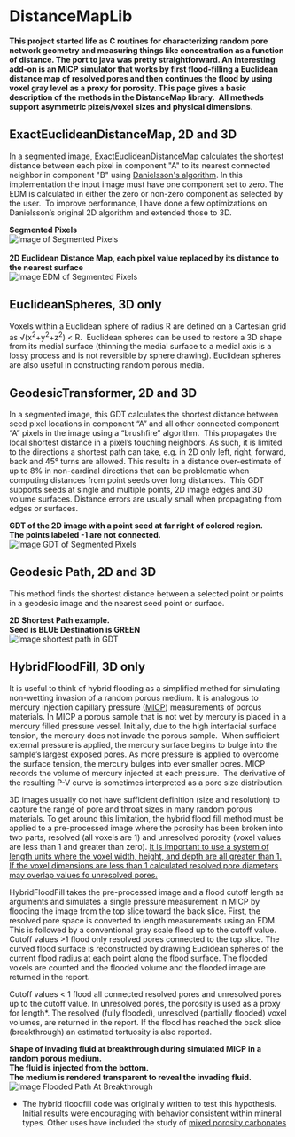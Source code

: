 # DistanceMapLib
<p><strong>This project started life as C routines for characterizing random pore network geometry and measuring things like concentration as a function of distance. The port to java was pretty straightforward. An interesting add-on is an MICP simulator that works by first flood-filling a Euclidean distance map of resolved pores and then continues the flood by using voxel gray level as a proxy for porosity. This page gives a basic description of the methods in the DistanceMap library.&nbsp; All methods support asymmetric pixels/voxel sizes and physical dimensions.

## ExactEuclideanDistanceMap</strong>, 2D and 3D

In a segmented image, ExactEuclideanDistanceMap calculates the shortest distance between each pixel in component &quot;A&quot; to its nearest connected neighbor in component &quot;B&quot; using <a href="https://citeseerx.ist.psu.edu/viewdoc/download?doi=10.1.1.322.7605&rep=rep1&type=pdf" target="_blank">Danielsson's algorithm</a>. In this implementation the input image must have one component set to zero. The EDM is calculated in either the zero or non-zero component as selected by the user.&nbsp; To improve performance, I have done a few optimizations on Danielsson&rsquo;s original 2D algorithm and extended those to 3D.

**Segmented Pixels**
<br>
![Image of Segmented Pixels](https://github.com/LazzyIzzi/LazzyIzzi.github.io/blob/main/Images/DistanceMapLib/SegCells.png)
<br>
<br>
**2D Euclidean Distance Map, each pixel value replaced by its distance to the nearest surface**
<br>
![Image EDM of Segmented Pixels](https://github.com/LazzyIzzi/LazzyIzzi.github.io/blob/main/Images/DistanceMapLib/SegCellsEDM.png)
<br>

## EuclideanSpheres</strong>, 3D only

Voxels within a Euclidean sphere of radius R are defined on a Cartesian grid as &radic;(x<sup>2</sup>+y<sup>2</sup>+z<sup>2</sup>) &lt; R.&nbsp; Euclidean spheres can be used to restore a 3D shape from its medial surface (thinning the medial surface to a medial axis is a lossy process and is not reversible by sphere drawing). Euclidean spheres are also useful in constructing random porous media.

## GeodesicTransformer</strong>, 2D and 3D

In a segmented image, this GDT calculates the shortest distance between seed pixel locations in component &ldquo;A&rdquo; and all other connected component &ldquo;A&rdquo; pixels in the image using a &ldquo;brushfire&rdquo; algorithm.&nbsp; This propagates the local shortest distance in a pixel&rsquo;s touching neighbors. As such, it is limited to the directions a shortest path can take, e.g. in 2D only left, right, forward, back and 45&deg; turns are allowed. This results in a distance over-estimate of up to 8% in non-cardinal directions that can be problematic when computing distances from point seeds over long distances.&nbsp; This GDT supports seeds at single and multiple points, 2D image edges and 3D volume surfaces. Distance errors are usually small when propagating from edges or surfaces.

**GDT of the 2D image with a point seed at far right of colored region.<br>
The points labeled -1 are not connected.**
<br>
![Image GDT of Segmented Pixels](https://github.com/LazzyIzzi/LazzyIzzi.github.io/blob/main/Images/DistanceMapLib/SegCellsGDT.png)

<h2><strong>Geodesic Path</strong>, 2D and 3D</h2>

This method finds the shortest distance between a selected point or points in a geodesic image and the nearest seed point or surface.

**2D Shortest Path example.<br>
Seed is BLUE Destination is GREEN**
<br>
![Image shortest path in GDT](https://github.com/LazzyIzzi/LazzyIzzi.github.io/blob/main/Images/DistanceMapLib/ShortestPath.png)

## HybridFloodFill, 3D only

It is useful to think of hybrid flooding as a simplified method for simulating non-wetting invasion of a random porous medium. It is analogous to mercury injection capillary pressure (<a href="https://perminc.com/resources/fundamentals-of-fluid-flow-in-porous-media/chapter-2-the-porous-medium/multi-phase-saturated-rock-properties/laboratory-measurement-capillary-pressure/mercury-injection/" target="_blank">MICP</a>) measurements of porous materials. In MICP a porous sample that is not wet by mercury is placed in a mercury filled pressure vessel. Initially, due to the high interfacial surface tension, the mercury does not invade the porous sample.&nbsp; When sufficient external pressure is applied, the mercury surface begins to bulge into the sample&rsquo;s largest exposed pores. As more pressure is applied to overcome the surface tension, the mercury bulges into ever smaller pores. MICP records the volume of mercury injected at each pressure.&nbsp; The derivative of the resulting P-V curve is sometimes interpreted as a pore size distribution.</p>

3D images usually do not have sufficient definition (size and resolution) to capture the range of pore and throat sizes in many random porous materials. To get around this limitation, the hybrid flood fill method must be applied to a pre-processed image where the porosity has been broken into two parts, resolved (all voxels are 1) and unresolved porosity (voxel values are less than 1 and greater than zero). <ins>It is important to use a system of length units where the voxel width, height, and depth are all greater than 1. If the voxel dimensions are less than 1 calculated resolved pore diameters may overlap values fo unresolved pores.</ins>

HybridFloodFill takes the pre-processed image and a flood cutoff length as arguments and simulates a single pressure measurement in MICP by flooding the image from the top slice toward the back slice. First, the resolved pore space is converted to length measurements using an EDM. This is followed by a conventional gray scale flood up to the cutoff value. Cutoff values &gt;1 flood only resolved pores connected to the top slice. The curved flood surface is reconstructed by drawing Euclidean spheres of the current flood radius at each point along the flood surface. The flooded voxels are counted and the flooded volume and the flooded image are returned in the report.

Cutoff values &lt; 1 flood all connected resolved pores and unresolved pores up to the cutoff value. In unresolved pores, the porosity is used as a proxy for length*.  The resolved (fully flooded), unresolved (partially flooded) voxel volumes, are returned in the report. If the flood has reached the back slice (breakthrough) an estimated tortuosity is also reported.

**Shape of invading fluid at breakthrough during simulated MICP in a random porous medium.<br>
The fluid is injected from the bottom.<br>
The medium is rendered transparent to reveal the invading fluid.**
<br>
![Image Flooded Path At Breakthrough](https://github.com/LazzyIzzi/LazzyIzzi.github.io/blob/main/Images/DistanceMapLib/SyntheticRockAtBreakthroughGray.png)

* The hybrid floodfill code was originally written to test this hypothesis. Initial results were encouraging with behavior consistent within mineral types. Other uses have included the study of [mixed porosity carbonates](https://www.researchgate.net/publication/338394414_Nuclear_magnetic_resonance_and_x-ray_microtomography_pore-scale_analysis_of_oil_recovery_in_mixed-porosity_carbonates)
